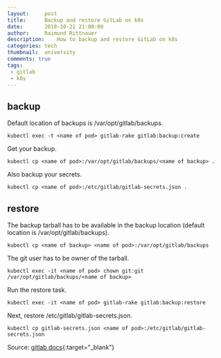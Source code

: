 ```yaml
---
layout:     post
title:      Backup and restore GitLab on k8s
date:       2018-10-21 21:00:00
author:     Raimund Rittnauer
description:    How to backup and restore GitLab on k8s
categories: tech
thumbnail:  university
comments: true
tags:
 - gitlab
 - k8s
---
```


## backup

Default location of backups is /var/opt/gitlab/backups.

```
kubectl exec -t <name of pod> gitlab-rake gitlab:backup:create
```

Get your backup.

````
kubectl cp <name of pod>:/var/opt/gitlab/backups/<name of backup> .
````

Also backup your secrets.

```
kubectl cp <name of pod>:/etc/gitlab/gitlab-secrets.json .
```

## restore

The backup tarball has to be available in the backup location (default location is /var/opt/gitlab/backups).

```
kubectl cp <name of backup> <name of pod>:/var/opt/gitlab/backups
```

The git user has to be owner of the tarball.

```
kubectl exec -it <name of pod> chown git:git /var/opt/gitlab/backups/<name of backup>
```

Run the restore task.

```
kubectl exec -it <name of pod> gitlab-rake gitlab:backup:restore
```

Next, restore /etc/gitlab/gitlab-secrets.json.

```
kubectl cp gitlab-secrets.json <name of pod>:/etc/gitlab/gitlab-secrets.json
```

Source: [gitlab docs][1]{:target="_blank"}

[1]: https://docs.gitlab.com/ee/raketasks/backup_restore.html